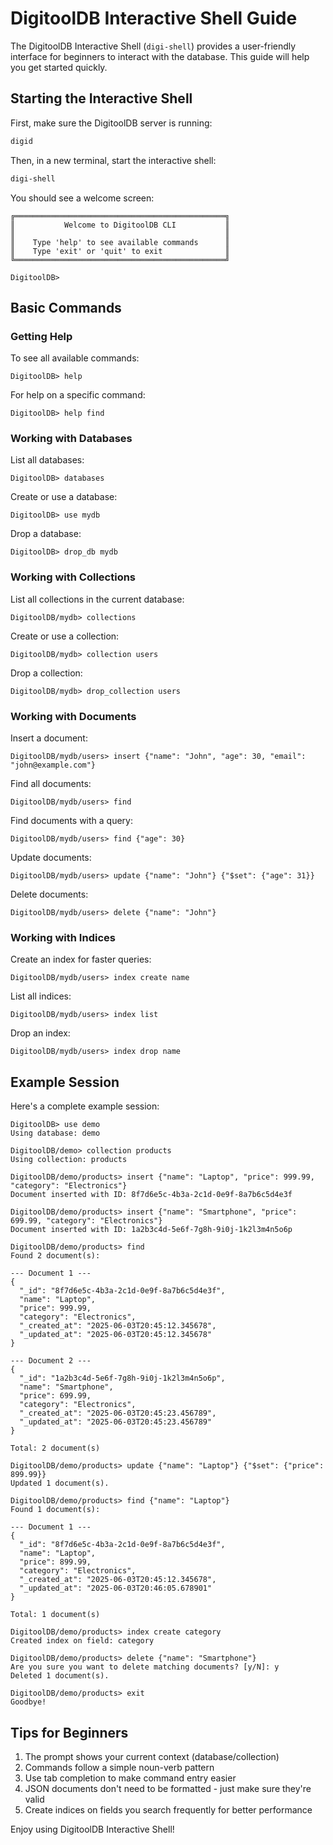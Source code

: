 # DigitoolDB Interactive Shell Guide

The DigitoolDB Interactive Shell (`digi-shell`) provides a user-friendly interface for beginners to interact with the database. This guide will help you get started quickly.

## Starting the Interactive Shell

First, make sure the DigitoolDB server is running:

```bash
digid
```

Then, in a new terminal, start the interactive shell:

```bash
digi-shell
```

You should see a welcome screen:

```
╔═══════════════════════════════════════════════╗
║           Welcome to DigitoolDB CLI           ║
║                                               ║
║    Type 'help' to see available commands      ║
║    Type 'exit' or 'quit' to exit              ║
╚═══════════════════════════════════════════════╝

DigitoolDB>
```

## Basic Commands

### Getting Help

To see all available commands:

```
DigitoolDB> help
```

For help on a specific command:

```
DigitoolDB> help find
```

### Working with Databases

List all databases:

```
DigitoolDB> databases
```

Create or use a database:

```
DigitoolDB> use mydb
```

Drop a database:

```
DigitoolDB> drop_db mydb
```

### Working with Collections

List all collections in the current database:

```
DigitoolDB/mydb> collections
```

Create or use a collection:

```
DigitoolDB/mydb> collection users
```

Drop a collection:

```
DigitoolDB/mydb> drop_collection users
```

### Working with Documents

Insert a document:

```
DigitoolDB/mydb/users> insert {"name": "John", "age": 30, "email": "john@example.com"}
```

Find all documents:

```
DigitoolDB/mydb/users> find
```

Find documents with a query:

```
DigitoolDB/mydb/users> find {"age": 30}
```

Update documents:

```
DigitoolDB/mydb/users> update {"name": "John"} {"$set": {"age": 31}}
```

Delete documents:

```
DigitoolDB/mydb/users> delete {"name": "John"}
```

### Working with Indices

Create an index for faster queries:

```
DigitoolDB/mydb/users> index create name
```

List all indices:

```
DigitoolDB/mydb/users> index list
```

Drop an index:

```
DigitoolDB/mydb/users> index drop name
```

## Example Session

Here's a complete example session:

```
DigitoolDB> use demo
Using database: demo

DigitoolDB/demo> collection products
Using collection: products

DigitoolDB/demo/products> insert {"name": "Laptop", "price": 999.99, "category": "Electronics"}
Document inserted with ID: 8f7d6e5c-4b3a-2c1d-0e9f-8a7b6c5d4e3f

DigitoolDB/demo/products> insert {"name": "Smartphone", "price": 699.99, "category": "Electronics"}
Document inserted with ID: 1a2b3c4d-5e6f-7g8h-9i0j-1k2l3m4n5o6p

DigitoolDB/demo/products> find
Found 2 document(s):

--- Document 1 ---
{
  "_id": "8f7d6e5c-4b3a-2c1d-0e9f-8a7b6c5d4e3f",
  "name": "Laptop",
  "price": 999.99,
  "category": "Electronics",
  "_created_at": "2025-06-03T20:45:12.345678",
  "_updated_at": "2025-06-03T20:45:12.345678"
}

--- Document 2 ---
{
  "_id": "1a2b3c4d-5e6f-7g8h-9i0j-1k2l3m4n5o6p",
  "name": "Smartphone",
  "price": 699.99,
  "category": "Electronics",
  "_created_at": "2025-06-03T20:45:23.456789",
  "_updated_at": "2025-06-03T20:45:23.456789"
}

Total: 2 document(s)

DigitoolDB/demo/products> update {"name": "Laptop"} {"$set": {"price": 899.99}}
Updated 1 document(s).

DigitoolDB/demo/products> find {"name": "Laptop"}
Found 1 document(s):

--- Document 1 ---
{
  "_id": "8f7d6e5c-4b3a-2c1d-0e9f-8a7b6c5d4e3f",
  "name": "Laptop",
  "price": 899.99,
  "category": "Electronics",
  "_created_at": "2025-06-03T20:45:12.345678",
  "_updated_at": "2025-06-03T20:46:05.678901"
}

Total: 1 document(s)

DigitoolDB/demo/products> index create category
Created index on field: category

DigitoolDB/demo/products> delete {"name": "Smartphone"}
Are you sure you want to delete matching documents? [y/N]: y
Deleted 1 document(s).

DigitoolDB/demo/products> exit
Goodbye!
```

## Tips for Beginners

1. The prompt shows your current context (database/collection)
2. Commands follow a simple noun-verb pattern
3. Use tab completion to make command entry easier
4. JSON documents don't need to be formatted - just make sure they're valid
5. Create indices on fields you search frequently for better performance

Enjoy using DigitoolDB Interactive Shell!
